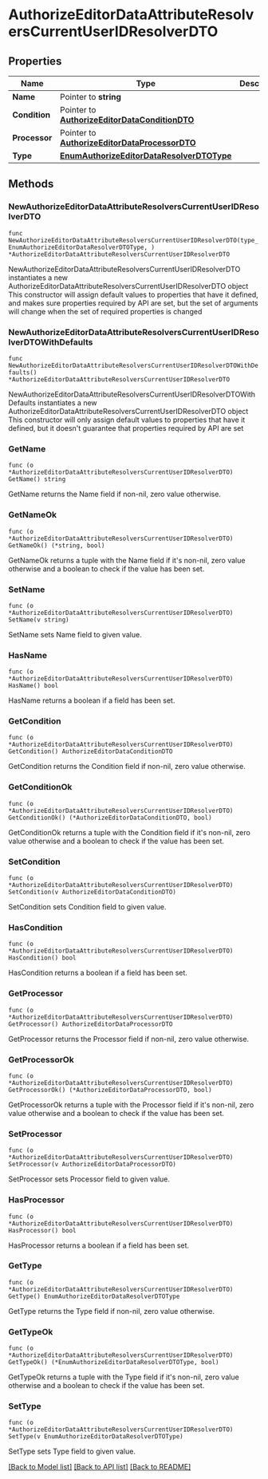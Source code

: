 # AuthorizeEditorDataAttributeResolversCurrentUserIDResolverDTO

## Properties

Name | Type | Description | Notes
------------ | ------------- | ------------- | -------------
**Name** | Pointer to **string** |  | [optional] 
**Condition** | Pointer to [**AuthorizeEditorDataConditionDTO**](AuthorizeEditorDataConditionDTO.md) |  | [optional] 
**Processor** | Pointer to [**AuthorizeEditorDataProcessorDTO**](AuthorizeEditorDataProcessorDTO.md) |  | [optional] 
**Type** | [**EnumAuthorizeEditorDataResolverDTOType**](EnumAuthorizeEditorDataResolverDTOType.md) |  | 

## Methods

### NewAuthorizeEditorDataAttributeResolversCurrentUserIDResolverDTO

`func NewAuthorizeEditorDataAttributeResolversCurrentUserIDResolverDTO(type_ EnumAuthorizeEditorDataResolverDTOType, ) *AuthorizeEditorDataAttributeResolversCurrentUserIDResolverDTO`

NewAuthorizeEditorDataAttributeResolversCurrentUserIDResolverDTO instantiates a new AuthorizeEditorDataAttributeResolversCurrentUserIDResolverDTO object
This constructor will assign default values to properties that have it defined,
and makes sure properties required by API are set, but the set of arguments
will change when the set of required properties is changed

### NewAuthorizeEditorDataAttributeResolversCurrentUserIDResolverDTOWithDefaults

`func NewAuthorizeEditorDataAttributeResolversCurrentUserIDResolverDTOWithDefaults() *AuthorizeEditorDataAttributeResolversCurrentUserIDResolverDTO`

NewAuthorizeEditorDataAttributeResolversCurrentUserIDResolverDTOWithDefaults instantiates a new AuthorizeEditorDataAttributeResolversCurrentUserIDResolverDTO object
This constructor will only assign default values to properties that have it defined,
but it doesn't guarantee that properties required by API are set

### GetName

`func (o *AuthorizeEditorDataAttributeResolversCurrentUserIDResolverDTO) GetName() string`

GetName returns the Name field if non-nil, zero value otherwise.

### GetNameOk

`func (o *AuthorizeEditorDataAttributeResolversCurrentUserIDResolverDTO) GetNameOk() (*string, bool)`

GetNameOk returns a tuple with the Name field if it's non-nil, zero value otherwise
and a boolean to check if the value has been set.

### SetName

`func (o *AuthorizeEditorDataAttributeResolversCurrentUserIDResolverDTO) SetName(v string)`

SetName sets Name field to given value.

### HasName

`func (o *AuthorizeEditorDataAttributeResolversCurrentUserIDResolverDTO) HasName() bool`

HasName returns a boolean if a field has been set.

### GetCondition

`func (o *AuthorizeEditorDataAttributeResolversCurrentUserIDResolverDTO) GetCondition() AuthorizeEditorDataConditionDTO`

GetCondition returns the Condition field if non-nil, zero value otherwise.

### GetConditionOk

`func (o *AuthorizeEditorDataAttributeResolversCurrentUserIDResolverDTO) GetConditionOk() (*AuthorizeEditorDataConditionDTO, bool)`

GetConditionOk returns a tuple with the Condition field if it's non-nil, zero value otherwise
and a boolean to check if the value has been set.

### SetCondition

`func (o *AuthorizeEditorDataAttributeResolversCurrentUserIDResolverDTO) SetCondition(v AuthorizeEditorDataConditionDTO)`

SetCondition sets Condition field to given value.

### HasCondition

`func (o *AuthorizeEditorDataAttributeResolversCurrentUserIDResolverDTO) HasCondition() bool`

HasCondition returns a boolean if a field has been set.

### GetProcessor

`func (o *AuthorizeEditorDataAttributeResolversCurrentUserIDResolverDTO) GetProcessor() AuthorizeEditorDataProcessorDTO`

GetProcessor returns the Processor field if non-nil, zero value otherwise.

### GetProcessorOk

`func (o *AuthorizeEditorDataAttributeResolversCurrentUserIDResolverDTO) GetProcessorOk() (*AuthorizeEditorDataProcessorDTO, bool)`

GetProcessorOk returns a tuple with the Processor field if it's non-nil, zero value otherwise
and a boolean to check if the value has been set.

### SetProcessor

`func (o *AuthorizeEditorDataAttributeResolversCurrentUserIDResolverDTO) SetProcessor(v AuthorizeEditorDataProcessorDTO)`

SetProcessor sets Processor field to given value.

### HasProcessor

`func (o *AuthorizeEditorDataAttributeResolversCurrentUserIDResolverDTO) HasProcessor() bool`

HasProcessor returns a boolean if a field has been set.

### GetType

`func (o *AuthorizeEditorDataAttributeResolversCurrentUserIDResolverDTO) GetType() EnumAuthorizeEditorDataResolverDTOType`

GetType returns the Type field if non-nil, zero value otherwise.

### GetTypeOk

`func (o *AuthorizeEditorDataAttributeResolversCurrentUserIDResolverDTO) GetTypeOk() (*EnumAuthorizeEditorDataResolverDTOType, bool)`

GetTypeOk returns a tuple with the Type field if it's non-nil, zero value otherwise
and a boolean to check if the value has been set.

### SetType

`func (o *AuthorizeEditorDataAttributeResolversCurrentUserIDResolverDTO) SetType(v EnumAuthorizeEditorDataResolverDTOType)`

SetType sets Type field to given value.



[[Back to Model list]](../README.md#documentation-for-models) [[Back to API list]](../README.md#documentation-for-api-endpoints) [[Back to README]](../README.md)


